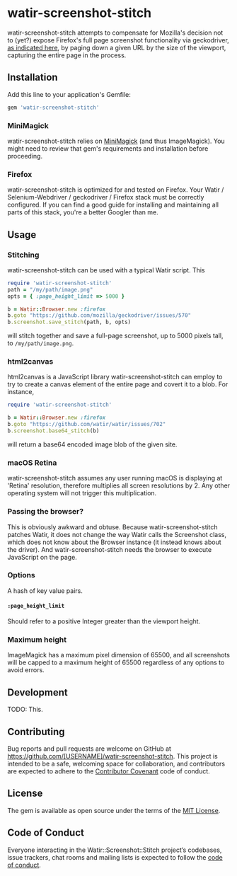 # watir-screenshot-stitch

watir-screenshot-stitch attempts to compensate for Mozilla's decision
not to (yet?) expose Firefox's full page screenshot functionality
via geckodriver, [as indicated here](https://github.com/mozilla/geckodriver/issues/570),
by paging down a given URL by the size of the viewport, capturing
the entire page in the process.

## Installation

Add this line to your application's Gemfile:

```ruby
gem 'watir-screenshot-stitch'
```

### MiniMagick

watir-screenshot-stitch relies on [MiniMagick](https://github.com/minimagick/minimagick)
(and thus ImageMagick). You might need to review that gem's requirements and
installation before proceeding.

### Firefox

watir-screenshot-stitch is optimized for and tested on Firefox. Your
Watir / Selenium-Webdriver / geckodriver / Firefox stack must be correctly
configured. If you can find a good guide for installing and maintaining all
parts of this stack, you're a better Googler than me.

## Usage

### Stitching

watir-screenshot-stitch can be used with a typical Watir script. This

```ruby
require 'watir-screenshot-stitch'
path = "/my/path/image.png"
opts = { :page_height_limit => 5000 }

b = Watir::Browser.new :firefox
b.goto "https://github.com/mozilla/geckodriver/issues/570"
b.screenshot.save_stitch(path, b, opts)
```

will stitch together and save a full-page screenshot, up to 5000 pixels tall,
to `/my/path/image.png`.

### html2canvas

html2canvas is a JavaScript library watir-screenshot-stitch can employ to
try to create a canvas element of the entire page and covert it to a blob.
For instance,

```ruby
require 'watir-screenshot-stitch'

b = Watir::Browser.new :firefox
b.goto "https://github.com/watir/watir/issues/702"
b.screenshot.base64_stitch(b)
```

will return a base64 encoded image blob of the given site.

### macOS Retina

watir-screenshot-stitch assumes any user running macOS is displaying at
'Retina' resolution, therefore multiplies all screen resolutions by 2.
Any other operating system will not trigger this multiplication.

### Passing the browser?

This is obviously awkward and obtuse. Because watir-screenshot-stitch
patches Watir, it does not change the way Watir calls the Screenshot class,
which does not know about the Browser instance (it instead knows
about the driver). And watir-screenshot-stitch needs the browser to execute
JavaScript on the page.

### Options

A hash of key value pairs.

#### `:page_height_limit`
Should refer to a positive Integer greater than the viewport height.

### Maximum height
ImageMagick has a maximum pixel dimension of 65500, and all screenshots
will be capped to a maximum height of 65500 regardless of any options
to avoid errors.

## Development

TODO: This.

## Contributing

Bug reports and pull requests are welcome on GitHub at https://github.com/[USERNAME]/watir-screenshot-stitch. This project is intended to be a safe, welcoming space for collaboration, and contributors are expected to adhere to the [Contributor Covenant](http://contributor-covenant.org) code of conduct.

## License

The gem is available as open source under the terms of the [MIT License](https://opensource.org/licenses/MIT).

## Code of Conduct

Everyone interacting in the Watir::Screenshot::Stitch project’s codebases, issue trackers, chat rooms and mailing lists is expected to follow the [code of conduct](https://github.com/[USERNAME]/watir-screenshot-stitch/blob/master/CODE_OF_CONDUCT.md).
